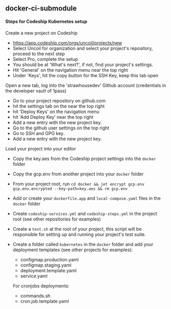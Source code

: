 ## docker-ci-submodule

#### Steps for Codeship Kubernetes setup

Create a new project on Codeship
- https://app.codeship.com/orgs/uncoil/projects/new
- Select Uncoil for organization and select your project's repository, proceed to the next step
- Select Pro, complete the setup
- You should be at 'What's next?', if not, find your project's settings.
- Hit 'General' on the navigation menu near the top right
- Under 'Keys', hit the copy button for the SSH Key, keep this tab open

Open a new tab, log into the 'strawhousedev' Github account (credentials in the developer vault of 1pass) 
- Go to your project repository on github.com
- hit the settings tab on the near the top right 
- hit 'Deploy Keys' on the navigation menu
- hit 'Add Deploy Key' near the top right
- Add a new entry with the new project key.
- Go to the github user settings on the top right
- Go to SSH and GPG key.
- Add a new entry with the new project key.

Load your project into your editor
- Copy the key.aes from the Codeship project settings into the `docker` folder
- Copy the gcp.env from another project into your `docker` folder
- From your project root, run `cd docker && jet encrypt gcp.env gcp.env.encrypted --key-path=key.aes && rm gcp.env`
- Add or create your `dockerfile.app` and `local-compose.yaml` files in the `docker` folder
- Create `codeship-services.yml` and `codeship-steps.yml` in the project root (see other repositories for examples)
- Create a `test.sh` at the root of your project, this script will be responsible for setting up and running your project's test suite.
- Create a folder called `kubernetes` in the `docker` folder and add your deployment templates (see other projects for examples):
  - configmap.production.yaml
  - configmap.staging.yaml
  - deployment.template.yaml
  - service.yaml

  For cronjobs deployments:
  - commands.sh
  - cron.job.template.yaml
